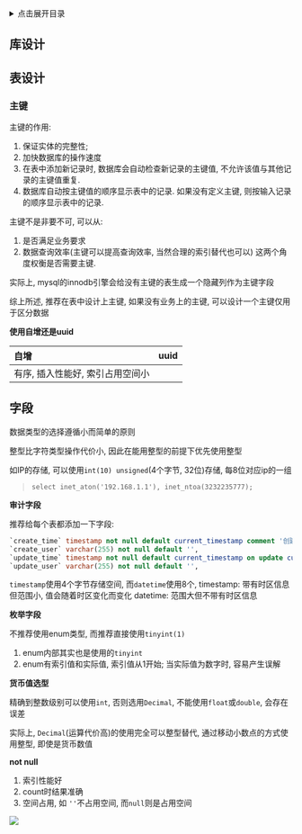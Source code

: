 
<details>
<summary>点击展开目录</summary>
<!-- TOC -->

- [库设计](#库设计)
- [表设计](#表设计)
    - [主键](#主键)
- [字段](#字段)

<!-- /TOC -->
</details>


## 库设计


## 表设计

### 主键

主键的作用:
1. 保证实体的完整性;
2. 加快数据库的操作速度
3. 在表中添加新记录时, 数据库会自动检查新记录的主键值, 不允许该值与其他记录的主键值重复.
4. 数据库自动按主键值的顺序显示表中的记录. 如果没有定义主键, 则按输入记录的顺序显示表中的记录.

主键不是非要不可, 可以从:

1. 是否满足业务要求
2. 数据查询效率(主键可以提高查询效率, 当然合理的索引替代也可以)
这两个角度权衡是否需要主键.

实际上, mysql的innodb引擎会给没有主键的表生成一个隐藏列作为主键字段

综上所述, 推荐在表中设计上主键, 如果没有业务上的主键, 可以设计一个主键仅用于区分数据

**使用自增还是uuid**

| 自增                             | uuid |
| :------------------------------- | :--- |
| 有序, 插入性能好, 索引占用空间小 |      |

## 字段

数据类型的选择遵循小而简单的原则

整型比字符类型操作代价小, 因此在能用整型的前提下优先使用整型

如IP的存储, 可以使用`int(10) unsigned`(4个字节, 32位)存储, 每8位对应ip的一组

> `select inet_aton('192.168.1.1'), inet_ntoa(3232235777);`

**审计字段**

推荐给每个表都添加一下字段:
```sql
`create_time` timestamp not null default current_timestamp comment '创建时间',
`create_user` varchar(255) not null default '',
`update_time` timestamp not null default current_timestamp on update current_timestamp comment '更新时间',
`update_user` varchar(255) not null default '',
```
`timestamp`使用4个字节存储空间, 而`datetime`使用8个,
timestamp: 带有时区信息但范围小, 值会随着时区变化而变化
datetime: 范围大但不带有时区信息


**枚举字段**

不推荐使用enum类型, 而推荐直接使用`tinyint(1)`
1. enum内部其实也是使用的`tinyint`
2. enum有索引值和实际值, 索引值从1开始; 当实际值为数字时, 容易产生误解

**货币值选型**

精确到整数级别可以使用`int`, 否则选用`Decimal`,
不能使用`float`或`double`, 会存在误差

实际上, `Decimal`(运算代价高)的使用完全可以整型替代, 通过移动小数点的方式使用整型, 即使是货币数值

**not null**
1. 索引性能好
2. count时结果准确
3. 空间占用, 如 `''`不占用空间, 而`null`则是占用空间

[![](https://static.segmentfault.com/v-5b1df2a7/global/img/creativecommons-cc.svg)](https://creativecommons.org/licenses/by-nc-nd/4.0/)

